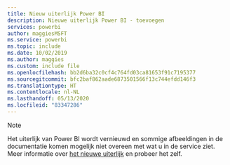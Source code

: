 ```yaml
---
title: Nieuw uiterlijk Power BI
description: Nieuwe uiterlijk Power BI - toevoegen
services: powerbi
author: maggiesMSFT
ms.service: powerbi
ms.topic: include
ms.date: 10/02/2019
ms.author: maggies
ms.custom: include file
ms.openlocfilehash: bb2d6ba32c0cf4c764fd03ca81653f91c7195377
ms.sourcegitcommit: bfc2baf862aade6873501566f13c744efdd146f3
ms.translationtype: HT
ms.contentlocale: nl-NL
ms.lasthandoff: 05/13/2020
ms.locfileid: "83347286"
---
```

> [!NOTE]
> Het uiterlijk van Power BI wordt vernieuwd en sommige afbeeldingen in de documentatie komen mogelijk niet overeen met wat u in de service ziet. Meer informatie over [het nieuwe uiterlijk](../consumer/service-new-look.md) en probeer het zelf.
